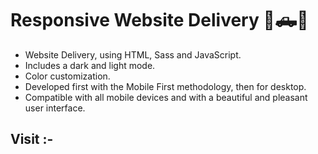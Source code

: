 # Responsive Website Delivery 🚚🛻🎁

- Website Delivery, using HTML, Sass and JavaScript.
- Includes a dark and light mode.
- Color customization.
- Developed first with the Mobile First methodology, then for desktop.
- Compatible with all mobile devices and with a beautiful and pleasant user interface.

## Visit :- <a href="" target="_blank"></a>
